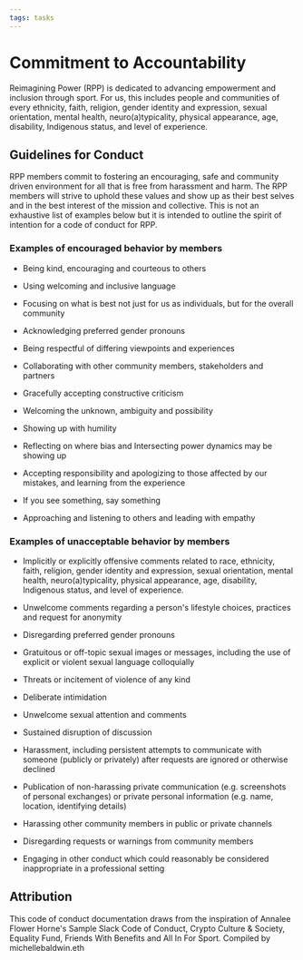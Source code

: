 ```yaml
---
tags: tasks
---
```

# Commitment to Accountability

Reimagining Power (RPP) is dedicated to advancing empowerment and inclusion through sport. For us, this includes people and communities of every ethnicity, faith, religion, gender identity and expression, sexual orientation, mental health, neuro(a)typicality, physical appearance, age, disability, Indigenous status, and level of experience.

## Guidelines for Conduct

RPP members commit to fostering an encouraging, safe and community driven environment for all that is free from harassment and harm. The RPP members will strive to uphold these values and show up as their best selves and in the best interest of the mission and collective. This is not an exhaustive list of examples below but it is intended to outline the spirit of intention for a code of conduct for RPP.

### Examples of encouraged behavior by members

- Being kind, encouraging and courteous to others  

- Using welcoming and inclusive language  

- Focusing on what is best not just for us as individuals, but for the overall community  

- Acknowledging preferred gender pronouns  

- Being respectful of differing viewpoints and experiences  

- Collaborating with other community members, stakeholders and partners  

- Gracefully accepting constructive criticism  

- Welcoming the unknown, ambiguity and possibility  

- Showing up with humility  

- Reflecting on where bias and Intersecting power dynamics may be showing up  

- Accepting responsibility and apologizing to those affected by our mistakes, and learning from the experience  

- If you see something, say something

- Approaching and listening to others and leading with empathy

### **Examples of unacceptable behavior by members**

- Implicitly or explicitly offensive comments related to race, ethnicity, faith, religion, gender identity and expression, sexual orientation, mental health, neuro(a)typicality, physical appearance, age, disability, Indigenous status, and level of experience.  

- Unwelcome comments regarding a person's lifestyle choices, practices and request for anonymity  

- Disregarding preferred gender pronouns  

- Gratuitous or off-topic sexual images or messages, including the use of explicit or violent sexual language colloquially  

- Threats or incitement of violence of any kind  

- Deliberate intimidation  

- Unwelcome sexual attention and comments  

- Sustained disruption of discussion  

- Harassment, including persistent attempts to communicate with someone (publicly or privately) after requests are ignored or otherwise declined  

- Publication of non-harassing private communication (e.g. screenshots of personal exchanges) or private personal information (e.g. name, location, identifying details)  

- Harassing other community members in public or private channels  

- Disregarding requests or warnings from community members  

- Engaging in other conduct which could reasonably be considered inappropriate in a professional setting

## **Attribution**

This code of conduct documentation draws from the inspiration of Annalee Flower Horne's Sample Slack Code of Conduct, Crypto Culture & Society, Equality Fund, Friends With Benefits and All In For Sport. Compiled by michellebaldwin.eth